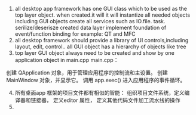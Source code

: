 1. all desktop app framework has one GUI class which to be used as the top layer object. 
   when created.it will
   it will instantize all needed objects including GUI objects
   create all services such as IO.file. task. serilize/deserisze
   created data layer
   implement foundation of event/function binding
    for example:   QT and MFC
2. all desktop framework should provide a library of UI controls,including layout, edit, control..
   all GUI object has a hierarchy of objects like tree
3. top layer GUI object always need to be created and show by one application object in main.cpp
   main.cpp：

创建 QApplication 对象，用于管理应用程序的控制流和主设置。
创建 MainWindow 对象，并显示它。
调用 app.exec() 进入应用程序的事件循环。

4. 所有桌面app 框架的项目文件都有相似的智能： 组织项目文件系统，定义编译器和链接器， 定义editor 属性， 定义其他代码文件加工流水线的操作
5. 
   
   
